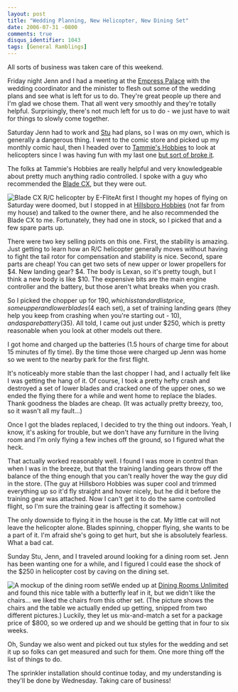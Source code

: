 ```yaml
---
layout: post
title: "Wedding Planning, New Helicopter, New Dining Set"
date: 2006-07-31 -0800
comments: true
disqus_identifier: 1043
tags: [General Ramblings]
---
```

All sorts of business was taken care of this weekend.

 Friday night Jenn and I had a meeting at the [Empress
Palace](http://www.empresspalace.com) with the wedding coordinator and
the minister to flesh out some of the wedding plans and see what is left
for us to do. They're great people up there and I'm glad we chose them.
That all went very smoothly and they're totally helpful. Surprisingly,
there's not much left for us to do - we just have to wait for things to
slowly come together.

 Saturday Jenn had to work and [Stu](http://www.stuartthompson.net) had
plans, so I was on my own, which is generally a dangerous thing. I went
to the comic store and picked up my monthly comic haul, then I headed
over to [Tammie's Hobbies](http://www.tammieshobbies.com/) to look at
helicopters since I was having fun with my last one [but sort of broke
it](/archive/2006/07/25/chopper-down.aspx).

 The folks at Tammie's Hobbies are really helpful and very knowledgeable
about pretty much anything radio controlled. I spoke with a guy who
recommended the [Blade
CX](http://www.e-fliterc.com/Products/Default.aspx?ProdID=EFLH1200), but
they were out.

 ![Blade CX R/C helicopter by
E-Flite](https://hyqi8g.dm2302.livefilestore.com/y2pUwN9QHZ84fryaJ6IoGsNnJayYlxSyo8x-P76S8AoX70ZZ3rh2YAGkxWHPfjclgR32ynvCd01jEeuGL1meOhtWhOmaRsT0zFD3MDJp_TvIek/20060731bladecx.jpg?psid=1)At
first I thought my hopes of flying on Saturday were doomed, but I
stopped in at [Hillsboro Hobbies](http://hillsborohobbyshop.com/) (not
far from my house) and talked to the owner there, and he also
recommended the Blade CX to me. Fortunately, they had one in stock, so I
picked that and a few spare parts up.

 There were two key selling points on this one. First, the stability is
amazing. Just getting to learn how an R/C helicopter generally moves
without having to fight the tail rotor for compensation and stability is
nice. Second, spare parts are cheap! You can get two sets of new upper
or lower propellers for $4. New landing gear? $4. The body is Lexan,
so it's pretty tough, but I think a new body is like $10. The expensive
bits are the main engine controller and the battery, but those aren't
what breaks when you crash.

 So I picked the chopper up for $190, which is standard list price,
some upper and lower blades ($4 each set), a set of training landing
gears (they help you keep from crashing when you're starting out -
$10), and a spare battery ($35). All told, I came out just under
$250, which is pretty reasonable when you look at other models out
there.

 I got home and charged up the batteries (1.5 hours of charge time for
about 15 minutes of fly time). By the time those were charged up Jenn
was home so we went to the nearby park for the first flight.

 It's noticeably more stable than the last chopper I had, and I actually
felt like I was getting the hang of it. Of course, I took a pretty hefty
crash and destroyed a set of lower blades and cracked one of the upper
ones, so we ended the flying there for a while and went home to replace
the blades. Thank goodness the blades are cheap. (It was actually pretty
breezy, too, so it wasn't all my fault...)

 Once I got the blades replaced, I decided to try the thing out indoors.
Yeah, I know, it's asking for trouble, but we don't have any furniture
in the living room and I'm only flying a few inches off the ground, so I
figured what the heck.

 That actually worked reasonably well. I found I was more in control
than when I was in the breeze, but that the training landing gears throw
off the balance of the thing enough that you can't really hover the way
the guy did in the store. (The guy at Hillsboro Hobbies was super cool
and trimmed everything up so it'd fly straight and hover nicely, but he
did it before the training gear was attached. Now I can't get it to do
the same controlled flight, so I'm sure the training gear is affecting
it somehow.)

 The only downside to flying it in the house is the cat. My little cat
will not leave the helicopter alone. Blades spinning, chopper flying,
she wants to be a part of it. I'm afraid she's going to get hurt, but
she is absolutely fearless. What a bad cat.

 Sunday Stu, Jenn, and I traveled around looking for a dining room set.
Jenn has been wanting one for a while, and I figured I could ease the
shock of the $250 in helicopter cost by caving on the dining set.

 ![A mockup of the dining room
set](https://hyqi8g.dm2303.livefilestore.com/y2pZA_LJzvBmgB01sZ0QGr4vx-tDaam8VZBcYRd0ueTrFbMUoa5OS_jwKZH8ohgw8tYBIZSoyBRZBK_ErRpo9BM01HTRGPkKYtKnJIXEOdOUtA/20060731diningset.jpg?psid=1)We
ended up at [Dining Rooms
Unlimited](http://www.dining-rooms-unlimited.com/) and found this nice
table with a butterfly leaf in it, but we didn't like the chairs... we
liked the chairs from this other set. (The picture shows the chairs and
the table we actually ended up getting, snipped from two different
pictures.) Luckily, they let us mix-and-match a set for a package price
of $800, so we ordered up and we should be getting that in four to six
weeks.

 Oh, Sunday we also went and picked out tux styles for the wedding and
set it up so folks can get measured and such for them. One more thing
off the list of things to do.

 The sprinkler installation should continue today, and my understanding
is they'll be done by Wednesday. Taking care of business!
